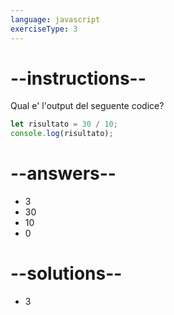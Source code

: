 ```yaml
---
language: javascript
exerciseType: 3
---
```


# --instructions--

Qual e' l'output del seguente codice?
```javascript
let risultato = 30 / 10;
console.log(risultato);
```

# --answers--

- 3
- 30
- 10
- 0

# --solutions--

- 3
